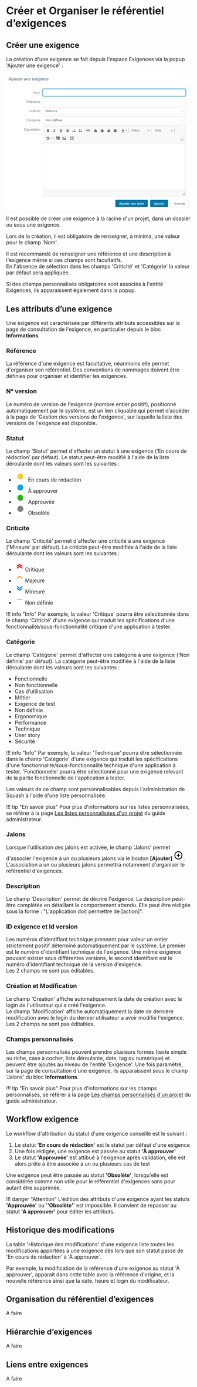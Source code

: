 # Créer et Organiser le référentiel d’exigences

## Créer une exigence 

La création d'une exigence se fait depuis l'espace Exigences via la popup 'Ajouter une exigence' :

![Ajouter une exigence](resources/ajouter-exigence-s-fr.png)

Il est possible de créer une exigence à la racine d'un projet, dans un dossier ou sous une exigence.

Lors de la création, il est obligatoire de renseigner, à minima, une valeur pour le champ 'Nom'. 

Il est recommandé de renseigner une référence et une description à l'exigence même si ces champs sont facultatifs. 
<br> En l'absence de sélection dans les champs 'Criticité' et 'Catégorie' la valeur par défaut sera appliquée.

Si des champs personnalisés obligatoires sont associés à l'entité Exigences, ils apparaissent également dans la popup.

## Les attributs d’une exigence 

Une exigence est caractérisée par différents attributs accessibles sur la page de consultation de l'exigence, en particulier depuis le bloc **Informations**.

### Référence
La référence d'une exigence est facultative, néanmoins elle permet d'organiser son référentiel. Des conventions de nommages doivent être définies pour organiser et identifier les exigences.

### N° version
Le numéro de version de l'exigence (nombre entier positif), positionné automatiquement par le système, est un lien cliquable qui permet d’accéder à la page de 'Gestion des versions de l'exigence', sur laquelle la liste des versions de l'exigence est disponible.

###  Statut

Le champ 'Statut' permet d'affecter un statut à une exigence (‘En cours de rédaction’ par défaut). Le statut peut-être modifié à l'aide de la liste déroulante dont les valeurs sont les suivantes :

- ![Pastille En cours de rédaction](resources/pastille-redaction-en-cours.png) En cours de rédaction 
- ![Pastille À approuver](resources/pastille-approuver-a.png) À approuver  
- ![Pastille Approuvée](resources/pastille-approuvee.png) Approuvée
- ![Pastille Obsolète](resources/pastille-obsolete.png) Obsolète

###  Criticité
Le champ 'Criticité' permet d'affecter une criticité à une exigence ('Mineure' par défaut). La criticité peut-être modifiée à l'aide de la liste déroulante dont les valeurs sont les suivantes :

- ![Icone Critique](resources/icone-critique.png) Critique
- ![Icone Majeure](resources/icone-majeure.png) Majeure
- ![Icone Majeure](resources/icone-mineure.png) Mineure
- ![Icone Non définie](resources/icone-non-definie.png) Non définie

!!! info "Info"
    Par exemple, la valeur 'Critique' pourra être sélectionnée dans le champ 'Criticité' d'une exigence qui traduit les spécifications d'une fonctionnalité/sous-fonctionnalité critique d'une application à tester.

###  Catégorie
Le champ 'Catégorie' permet d'affecter une catégorie à une exigence (‘Non définie’ par défaut). La catégorie peut-être modifiée à l'aide de la liste déroulante dont les valeurs sont les suivantes :

- Fonctionnelle
- Non fonctionnelle
- Cas d’utilisation
- Métier
- Exigence de test
- Non définie
- Ergonomique
- Performance
- Technique
- User story
- Sécurité

!!! info "Info"
    Par exemple, la valeur 'Technique' pourra être sélectionnée dans le champ 'Catégorie' d'une exigence qui traduit les spécifications d'une fonctionnalité/sous-fonctionnalité technique d'une application à tester. 'Fonctionnelle' pourra être sélectionné pour une exigence relevant de la partie fonctionnelle de l'application à tester.

Les valeurs de ce champ sont personnalisables depuis l'administration de Squash à l'aide d'une liste personnalisée.

!!! tip "En savoir plus"
	Pour plus d'informations sur les listes personnalisées, se référer à la page [Les listes personnalisées d'un projet](../../admin-guide/gestion-projets/configurer-projet.md#les-listes-personnalisees) du guide administrateur.

### Jalons

Lorsque l'utilisation des jalons est activée, le champ 'Jalons' permet d'associer l'exigence à un ou plusieurs jalons via le bouton **[Ajouter]** ![Bouton ajouter jalon](resources/icone-add.png). L'association a un ou plusieurs jalons permettra notamment d'organiser le référentiel d'exigences.

###  Description
Le champ 'Description' permet de décrire l'exigence. La description peut-être complétée en détaillant le comportement attendu.
Elle peut être rédigée sous la forme : "L'application doit permettre de [action]".

### ID exigence et Id version
Les numéros d'identifiant technique prennent pour valeur un entier strictement positif déterminé automatiquement par le système. Le premier est le numéro d'identifiant technique de l'exigence. Une même exigence pouvant exister sous différentes versions, le second identifiant est le numéro d'identifiant technique de la version d'exigence.
<br/>Les 2 champs ne sont pas éditables. 

### Création et Modification
Le champ 'Création' affiche automatiquement la date de création avec le login de l'utilisateur qui a créé l'exigence.
<br/>Le champ 'Modification' affiche automatiquement la date de dernière modification avec le login du dernier utilisateur a avoir modifié l'exigence.
<br/>Les 2 champs ne sont pas éditables.

### Champs personnalisés
Les champs personnalisés peuvent prendre plusieurs formes (texte simple ou riche, case à cocher, liste déroulante, date, tag ou numérique) et peuvent être ajoutés au niveau de l'entité 'Exigence'. Une fois paramétré, sur la page de consultation d'une exigence, ils apparaissent sous le champ 'Jalons' du bloc **Informations**.

!!! tip "En savoir plus"
	Pour plus d'informations sur les champs personnalisés, se référer à la page [Les champs personnalisés d'un projet](../../admin-guide/gestion-projets/configurer-projet.md#les-champs-personnalises) du guide administrateur.


## Workflow exigence 

Le workflow d'attribution du statut d'une exigence conseillé est le suivant : 

1. Le statut **'En cours de rédaction'** est le statut par défaut d'une exigence
2. Une fois rédigée, une exigence est passée au statut **'À approuver'**
3. Le statut **'Approuvée'** est attibué à l'exigence après validation, elle est alors prête à être associée à un ou plusieurs cas de test 

Une exigence peut être passée au statut **'Obsolète'**, lorsqu'elle est considérée comme non utile pour le référentiel d'exigences sans pour autant être supprimée.

!!! danger "Attention"
    L'édition des attributs d'une exigence ayant les statuts **'Approuvée'** ou '**'Obsolète'**' est impossible. Il convient de repasser au statut **'A approuver'** pour éditer les attributs.

## Historique des modifications

La table 'Historique des modifications' d'une exigence liste toutes les modifications apportées à une exigence dès lors que son statut passe de 'En cours de rédaction' à 'À approuver'.

Par exemple, la modification de la référence d'une exigence au statut 'À approuver', apparait dans cette table avec la référence d'origine, et la nouvelle référence ainsi que la date, heure et login du modificateur.

## Organisation du référentiel d’exigences

A faire

## Hiérarchie d’exigences

A faire

## Liens entre exigences

A faire

